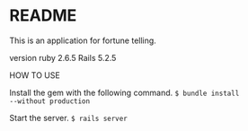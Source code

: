 # README

This is an application for fortune telling.

version
    ruby 2.6.5
    Rails 5.2.5


HOW TO USE

Install the gem with the following command.
<code>$ bundle install --without production</code>

Start the server.
<code>$ rails server</code>
